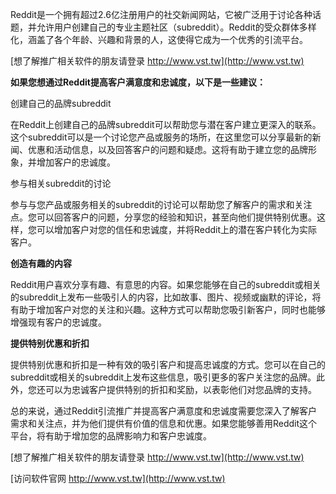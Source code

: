 Reddit是一个拥有超过2.6亿注册用户的社交新闻网站，它被广泛用于讨论各种话题，并允许用户创建自己的专业主题社区（subreddit）。Reddit的受众群体多样化，涵盖了各个年龄、兴趣和背景的人，这使得它成为一个优秀的引流平台。

[想了解推广相关软件的朋友请登录 http://www.vst.tw](http://www.vst.tw)

**如果您想通过Reddit提高客户满意度和忠诚度，以下是一些建议：**

创建自己的品牌subreddit

在Reddit上创建自己的品牌subreddit可以帮助您与潜在客户建立更深入的联系。这个subreddit可以是一个讨论您产品或服务的场所，在这里您可以分享最新的新闻、优惠和活动信息，以及回答客户的问题和疑虑。这将有助于建立您的品牌形象，并增加客户的忠诚度。

参与相关subreddit的讨论

参与与您产品或服务相关的subreddit的讨论可以帮助您了解客户的需求和关注点。您可以回答客户的问题，分享您的经验和知识，甚至向他们提供特别优惠。这样，您可以增加客户对您的信任和忠诚度，并将Reddit上的潜在客户转化为实际客户。

**创造有趣的内容**

Reddit用户喜欢分享有趣、有意思的内容。如果您能够在自己的subreddit或相关的subreddit上发布一些吸引人的内容，比如故事、图片、视频或幽默的评论，将有助于增加客户对您的关注和兴趣。这种方式可以帮助您吸引新客户，同时也能够增强现有客户的忠诚度。

**提供特别优惠和折扣**

提供特别优惠和折扣是一种有效的吸引客户和提高忠诚度的方式。您可以在自己的subreddit或相关的subreddit上发布这些信息，吸引更多的客户关注您的品牌。此外，您还可以为忠诚客户提供特别的折扣和奖励，以表彰他们对您品牌的支持。

总的来说，通过Reddit引流推广并提高客户满意度和忠诚度需要您深入了解客户需求和关注点，并为他们提供有价值的信息和优惠。如果您能够善用Reddit这个平台，将有助于增加您的品牌影响力和客户忠诚度。

[想了解推广相关软件的朋友请登录 http://www.vst.tw](http://www.vst.tw)


[访问软件官网 http://www.vst.tw](http://www.vst.tw)
